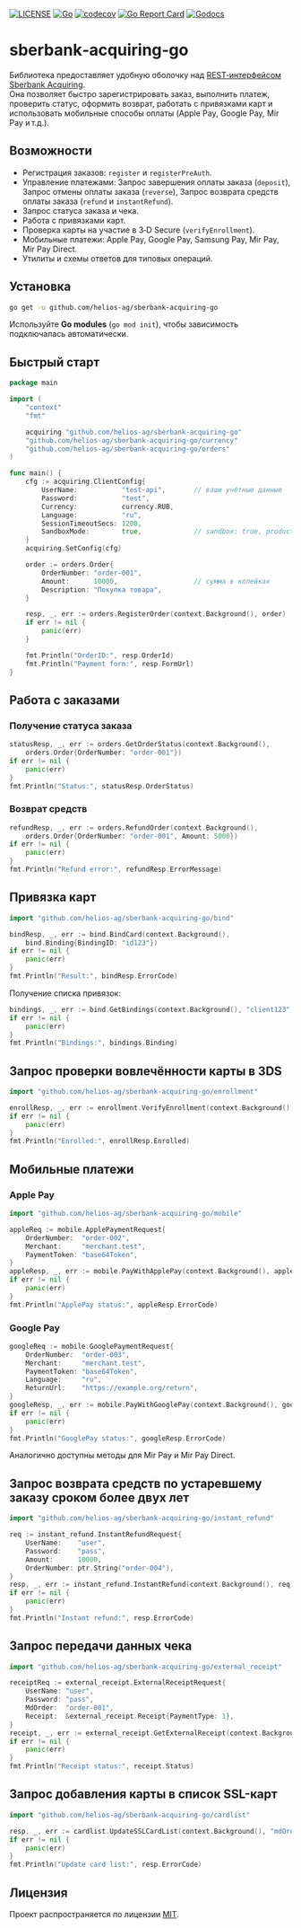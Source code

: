 [![LICENSE](https://img.shields.io/badge/license-MIT-orange.svg)](LICENSE)
[![Go](https://github.com/helios-ag/sberbank-acquiring-go/actions/workflows/go.yml/badge.svg)](https://github.com/helios-ag/sberbank-acquiring-go/actions/workflows/go.yml)
[![codecov](https://codecov.io/gh/helios-ag/sberbank-acquiring-go/graph/badge.svg?token=eCWqf8zkm3)](https://codecov.io/gh/helios-ag/sberbank-acquiring-go)
[![Go Report Card](https://goreportcard.com/badge/github.com/helios-ag/sberbank-acquiring-go)](https://goreportcard.com/report/github.com/helios-ag/sberbank-acquiring-go)
[![Godocs](https://img.shields.io/badge/golang-documentation-blue.svg)](https://godoc.org/github.com/helios-ag/sberbank-acquiring-go)
# sberbank‑acquiring‑go

Библиотека предоставляет удобную оболочку над [REST‑интерфейсом Sberbank Acquiring](https://securepayments.sberbank.ru/wiki/doku.php/integration:api:start).  
Она позволяет быстро зарегистрировать заказ, выполнить платеж, проверить статус, оформить возврат, работать с привязками карт и использовать мобильные способы оплаты (Apple Pay, Google Pay, Mir Pay и т.д.).

## Возможности

- Регистрация заказов: `register` и `registerPreAuth`.
- Управление платежами: Запрос завершения оплаты заказа (`deposit`), Запрос отмены оплаты заказа (`reverse`), Запрос возврата средств оплаты заказа (`refund` и `instantRefund`).
- Запрос статуса заказа и чека.
- Работа с привязками карт.
- Проверка карты на участие в 3‑D Secure (`verifyEnrollment`).
- Мобильные платежи: Apple Pay, Google Pay, Samsung Pay, Mir Pay, Mir Pay Direct.
- Утилиты и схемы ответов для типовых операций.

## Установка

```bash
go get -u github.com/helios-ag/sberbank-acquiring-go
```

Используйте **Go modules** (`go mod init`), чтобы зависимость подключалась автоматически.

## Быстрый старт

```go
package main

import (
    "context"
    "fmt"

    acquiring "github.com/helios-ag/sberbank-acquiring-go"
    "github.com/helios-ag/sberbank-acquiring-go/currency"
    "github.com/helios-ag/sberbank-acquiring-go/orders"
)

func main() {
    cfg := acquiring.ClientConfig{
        UserName:           "test-api",       // ваши учётные данные
        Password:           "test",
        Currency:           currency.RUB,
        Language:           "ru",
        SessionTimeoutSecs: 1200,
        SandboxMode:        true,             // sandbox: true, production: false
    }
    acquiring.SetConfig(cfg)

    order := orders.Order{
        OrderNumber: "order-001",
        Amount:      10000,                   // сумма в копейках
        Description: "Покупка товара",
    }

    resp, _, err := orders.RegisterOrder(context.Background(), order)
    if err != nil {
        panic(err)
    }

    fmt.Println("OrderID:", resp.OrderId)
    fmt.Println("Payment form:", resp.FormUrl)
}
```

## Работа с заказами

### Получение статуса заказа

```go
statusResp, _, err := orders.GetOrderStatus(context.Background(),
    orders.Order{OrderNumber: "order-001"})
if err != nil {
    panic(err)
}
fmt.Println("Status:", statusResp.OrderStatus)
```

### Возврат средств

```go
refundResp, _, err := orders.RefundOrder(context.Background(),
    orders.Order{OrderNumber: "order-001", Amount: 5000})
if err != nil {
    panic(err)
}
fmt.Println("Refund error:", refundResp.ErrorMessage)
```

## Привязка карт

```go
import "github.com/helios-ag/sberbank-acquiring-go/bind"

bindResp, _, err := bind.BindCard(context.Background(),
    bind.Binding{BindingID: "id123"})
if err != nil {
    panic(err)
}
fmt.Println("Result:", bindResp.ErrorCode)
```

Получение списка привязок:

```go
bindings, _, err := bind.GetBindings(context.Background(), "client123", nil)
if err != nil {
    panic(err)
}
fmt.Println("Bindings:", bindings.Binding)
```

## Запрос проверки вовлечённости карты в 3DS

```go
import "github.com/helios-ag/sberbank-acquiring-go/enrollment"

enrollResp, _, err := enrollment.VerifyEnrollment(context.Background(), "4111111111111111")
if err != nil {
    panic(err)
}
fmt.Println("Enrolled:", enrollResp.Enrolled)
```

## Мобильные платежи

### Apple Pay

```go
import "github.com/helios-ag/sberbank-acquiring-go/mobile"

appleReq := mobile.ApplePaymentRequest{
    OrderNumber:  "order-002",
    Merchant:     "merchant.test",
    PaymentToken: "base64Token",
}
appleResp, _, err := mobile.PayWithApplePay(context.Background(), appleReq)
if err != nil {
    panic(err)
}
fmt.Println("ApplePay status:", appleResp.ErrorCode)
```

### Google Pay

```go
googleReq := mobile.GooglePaymentRequest{
    OrderNumber:  "order-003",
    Merchant:     "merchant.test",
    PaymentToken: "base64Token",
    Language:     "ru",
    ReturnUrl:    "https://example.org/return",
}
googleResp, _, err := mobile.PayWithGooglePay(context.Background(), googleReq)
if err != nil {
    panic(err)
}
fmt.Println("GooglePay status:", googleResp.ErrorCode)
```

Аналогично доступны методы для Mir Pay и Mir Pay Direct.

## Запрос возврата средств по устаревшему заказу сроком более двух лет

```go
import "github.com/helios-ag/sberbank-acquiring-go/instant_refund"

req := instant_refund.InstantRefundRequest{
    UserName:    "user",
    Password:    "pass",
    Amount:      10000,
    OrderNumber: ptr.String("order-004"),
}
resp, _, err := instant_refund.InstantRefund(context.Background(), req)
if err != nil {
    panic(err)
}
fmt.Println("Instant refund:", resp.ErrorCode)
```

## Запрос передачи данных чека

```go
import "github.com/helios-ag/sberbank-acquiring-go/external_receipt"

receiptReq := external_receipt.ExternalReceiptRequest{
    UserName: "user",
    Password: "pass",
    MdOrder:  "order-001",
    Receipt:  &external_receipt.Receipt{PaymentType: 1},
}
receipt, _, err := external_receipt.GetExternalReceipt(context.Background(), receiptReq)
if err != nil {
    panic(err)
}
fmt.Println("Receipt status:", receipt.Status)
```

## Запрос добавления карты в список SSL-карт

```go
import "github.com/helios-ag/sberbank-acquiring-go/cardlist"

resp, _, err := cardlist.UpdateSSLCardList(context.Background(), "mdOrder123", nil)
if err != nil {
    panic(err)
}
fmt.Println("Update card list:", resp.ErrorCode)
```

## Лицензия

Проект распространяется по лицензии [MIT](LICENSE).